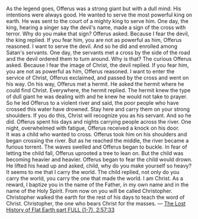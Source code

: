 As the legend goes, Offerus was a strong giant but with a dull mind.
His intentions were always good.
He wanted to serve the most powerful king on earth.
He was sent to the court of a mighty king to serve him.
One day, the king, hearing a singer say the devil's name, made a sign of the cross with terror.
Why do you make that sign?
Offerus asked.
Because I fear the devil, the king replied.
If you fear him, you are not as powerful as him, Offerus reasoned. I want to serve the devil.
And so he did and enrolled among Satan's servants.
One day, the servants met a cross by the side of the road and the devil ordered them to turn around.
Why is that?
The curious Offerus asked.
Because I fear the image of Christ, the devil replied.
If you fear him, you are not as powerful as him, Offerus reasoned.
I want to enter the service of Christ, Offerus exclaimed, and passed by the cross and went on his way.
On his way, Offerus met a hermit.
He asked the hermit where he could find Christ.
Everywhere, the hermit replied.
The hermit knew the type of dull giant he was dealing with and he knew he would not take to prayer.
So he led Offerus to a violent river and said, the poor people who have crossed this water have drowned.
Stay here and carry them on your strong shoulders.
If you do this, Christ will recognize you as his servant.
And so he did.
Offerus spent his days and nights carrying people across the river.
One night, overwhelmed with fatigue, Offerus received a knock on his door. \
It was a child who wanted to cross.
Offerus took him on his shoulders and began crossing the river.
But as he reached the middle, the river became a furious torrent.
The waves swelled and Offerus began to buckle.
In fear of letting the child fall, Offerus uprooted a tree to lean on.
But the child was becoming heavier and heavier.
Offerus began to fear the child would drown.
He lifted his head up and asked, child, why do you make yourself so heavy?
It seems to me that I carry the world.
The child replied, not only do you carry the world, you carry the one that made the world.
I am Christ.
As a reward, I baptize you in the name of the Father, in my own name and in the name of the Holy Spirit.
From now on you will be called Christopher.
Christopher walked the earth for the rest of his days to teach the word of Christ.
Christopher, the one who bears Christ for the masses.
— [The Lost History of Flat Earth part FULL (1-7), 2:57:33](https://www.youtube.com/watch?v=8Ul0e6lw130&list=PL8xr3TQe4zUnWxRhudOvqp_Be-hWiJgtf&index=5&t=10653)

